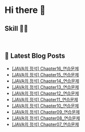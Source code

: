 # Hi there 👋

## Skill ✍🏼

<p>
  <img alt="" src="https://img.shields.io/badge/SpringBoot-6DB33F?style=flat&logo=SpringBoot&logoColor=white"/>
  <img alt="" src="https://img.shields.io/badge/MySQL-4479A1?style=flat-square&logo=MySQL&logoColor=white"/>
  <img alt="" src= "https://img.shields.io/badge/Java-007396?style=flat-square&logo=Java&logoColor=white"/> 
  <img alt="" src= "https://img.shields.io/badge/JavaScript-F7DF1E?style=flat-square&logo=JavaScript&logoColor=white"/> 
</p>

## 📕 Latest Blog Posts

<ul><li><a href='https://howtomakecode.tistory.com/entry/JAVA%EC%9D%98-%EC%A0%95%EC%84%9D-Chapter16%EC%97%B0%EC%8A%B5%EB%AC%B8%EC%A0%9C' target='_blank'>[JAVA의 정석] Chapter16_연습문제</a></li><li><a href='https://howtomakecode.tistory.com/entry/JAVA%EC%9D%98-%EC%A0%95%EC%84%9D-Chapter15%EC%97%B0%EC%8A%B5%EB%AC%B8%EC%A0%9C' target='_blank'>[JAVA의 정석] Chapter15_연습문제</a></li><li><a href='https://howtomakecode.tistory.com/entry/JAVA%EC%9D%98-%EC%A0%95%EC%84%9D-Chapter14%EC%97%B0%EC%8A%B5%EB%AC%B8%EC%A0%9C' target='_blank'>[JAVA의 정석] Chapter14_연습문제</a></li><li><a href='https://howtomakecode.tistory.com/entry/JAVA%EC%9D%98-%EC%A0%95%EC%84%9D-Chapter13%EC%97%B0%EC%8A%B5%EB%AC%B8%EC%A0%9C' target='_blank'>[JAVA의 정석] Chapter13_연습문제</a></li><li><a href='https://howtomakecode.tistory.com/entry/JAVA%EC%9D%98-%EC%A0%95%EC%84%9D-Chapter12%EC%97%B0%EC%8A%B5%EB%AC%B8%EC%A0%9C' target='_blank'>[JAVA의 정석] Chapter12_연습문제</a></li><li><a href='https://howtomakecode.tistory.com/entry/JAVA%EC%9D%98-%EC%A0%95%EC%84%9D-Chapter11%EC%97%B0%EC%8A%B5%EB%AC%B8%EC%A0%9C' target='_blank'>[JAVA의 정석] Chapter11_연습문제</a></li><li><a href='https://howtomakecode.tistory.com/entry/JAVA%EC%9D%98-%EC%A0%95%EC%84%9D-Chapter10%EC%97%B0%EC%8A%B5%EB%AC%B8%EC%A0%9C' target='_blank'>[JAVA의 정석] Chapter10_연습문제</a></li><li><a href='https://howtomakecode.tistory.com/entry/JAVA%EC%9D%98-%EC%A0%95%EC%84%9D-Chapter09%EC%97%B0%EC%8A%B5%EB%AC%B8%EC%A0%9C' target='_blank'>[JAVA의 정석] Chapter09_연습문제</a></li><li><a href='https://howtomakecode.tistory.com/entry/JAVA%EC%9D%98-%EC%A0%95%EC%84%9D-Chapter08%EC%97%B0%EC%8A%B5%EB%AC%B8%EC%A0%9C' target='_blank'>[JAVA의 정석] Chapter08_연습문제</a></li><li><a href='https://howtomakecode.tistory.com/entry/JAVA%EC%9D%98-%EC%A0%95%EC%84%9D-Chapter07%EC%97%B0%EC%8A%B5%EB%AC%B8%EC%A0%9C' target='_blank'>[JAVA의 정석] Chapter07_연습문제</a></li></ul>